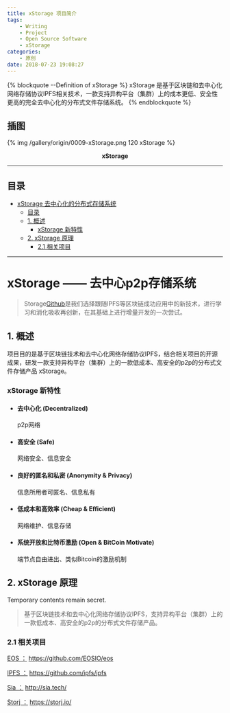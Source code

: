 ```yaml
---
title: xStorage 项目简介
tags: 
	- Writing
	- Project
	- Open Source Software
	- xStorage
categories:
	- 原创
date: 2018-07-23 19:08:27
---
```


{% blockquote --Definition of xStorage %}
xStorage 是基于区块链和去中心化网络存储协议IPFS相关技术，一款支持异构平台（集群）上的成本更低、安全性更高的完全去中心化的分布式文件存储系统。
{% endblockquote %}

<!-- more -->

## 插图

{% img /gallery/origin/0009-xStorage.png 120 xStorage %}
<p align="center"><b>xStorage</b></p>

***
## 目录
<!-- TOC depthFrom:1 depthTo:6 withLinks:1 updateOnSave:1 orderedList:0 -->

- [xStorage 去中心化的分布式存储系统](#xstorage-去中心化的分布式存储系统)
	- [目录](#目录)
	- [1. 概述](#1-概述)
		- [xStorage 新特性](#xstorage-新特性)
	- [2. xStorage 原理](#2-xstorage-原理)
		- [2.1 相关项目](#51-相关项目)

<!-- /TOC -->
***

# xStorage —— 去中心p2p存储系统

> Storage[Github](https://github.com/xStorage/xStorage)是我们选择跟随IPFS等区块链成功应用中的新技术，进行学习和消化吸收再创新，在其基础上进行增量开发的一次尝试。

## 1. 概述

项目目的是基于区块链技术和去中心化网络存储协议IPFS，结合相关项目的开源成果，研发一款支持异构平台（集群）上的一款低成本、高安全的p2p的分布式文件存储产品 xStorage。

### xStorage 新特性

- #### 去中心化 (Decentralized)
    p2p网络
- #### 高安全 (Safe)
    网络安全、信息安全
- #### 良好的匿名和私密 (Anonymity & Privacy)
    信息所用者可匿名、信息私有
- #### 低成本和高效率 (Cheap & Efficient)
    网络维护、信息存储
- #### 系统开放和比特币激励 (Open & BitCoin Motivate)
    端节点自由进出、类似Bitcoin的激励机制

## 2. xStorage 原理

Temporary contents remain secret.

> 基于区块链技术和去中心化网络存储协议IPFS，支持异构平台（集群）上的一款低成本、高安全的p2p的分布式文件存储产品。

### 2.1 相关项目

[EOS ：](https://github.com/EOSIO/eos) https://github.com/EOSIO/eos

[IPFS ：](https://github.com/ipfs/ipfs) https://github.com/ipfs/ipfs

[Sia ：](http://sia.tech/) http://sia.tech/

[Storj ：](https://storj.io/) https://storj.io/
